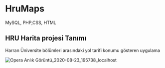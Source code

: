 # HruMaps

MySQL, PHP,CSS, HTML

## HRU Harita projesi Tanımı
Harran Üniversite bölümleri arasındaki yol tarifi konumu gösteren uygulama

![Opera Anlık Görüntü_2020-08-23_195738_localhost](https://user-images.githubusercontent.com/70017697/90984024-112b2600-e57b-11ea-889e-355763397ab6.png)

